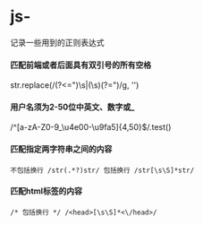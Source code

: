 # js-
记录一些用到的正则表达式


#### 匹配前端或者后面具有双引号的所有空格

str.replace(/(?<=")\s|(\s)(?=")/g, '')

#### 用户名须为2-50位中英文、数字或_
/^[a-zA-Z0-9_\u4e00-\u9fa5]{4,50}$/.test()

#### 匹配指定两字符串之间的内容
`
不包括换行
/str(.*?)str/
包括换行
/str[\s\S]*str/
`

#### 匹配html标签的内容
`
/* 包括换行 */
/<head>[\s\S]*<\/head>/
`

